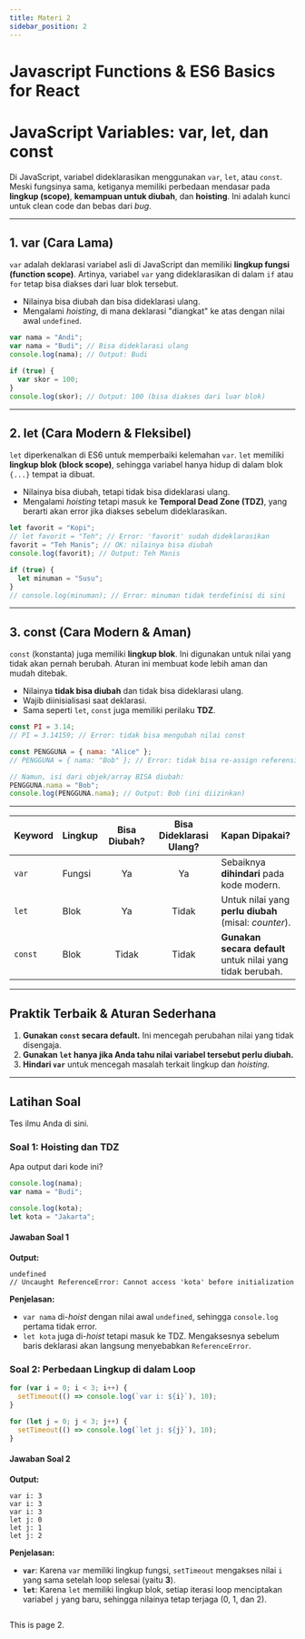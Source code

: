 ```yaml
---
title: Materi 2
sidebar_position: 2
---
```


# Javascript Functions & ES6 Basics for React

# JavaScript Variables: var, let, dan const

Di JavaScript, variabel dideklarasikan menggunakan `var`, `let`, atau `const`. Meski fungsinya sama, ketiganya memiliki perbedaan mendasar pada **lingkup (scope)**, **kemampuan untuk diubah**, dan **hoisting**. Ini adalah kunci untuk clean code dan bebas dari *bug*.


---

## 1. var (Cara Lama)

`var` adalah deklarasi variabel asli di JavaScript dan memiliki **lingkup fungsi (function scope)**. Artinya, variabel `var` yang dideklarasikan di dalam `if` atau `for` tetap bisa diakses dari luar blok tersebut.

-   Nilainya bisa diubah dan bisa dideklarasi ulang.
-   Mengalami *hoisting*, di mana deklarasi "diangkat" ke atas dengan nilai awal `undefined`.

```javascript
var nama = "Andi";
var nama = "Budi"; // Bisa dideklarasi ulang
console.log(nama); // Output: Budi

if (true) {
  var skor = 100;
}
console.log(skor); // Output: 100 (bisa diakses dari luar blok)
````

-----

## 2\. let (Cara Modern & Fleksibel)

`let` diperkenalkan di ES6 untuk memperbaiki kelemahan `var`. `let` memiliki **lingkup blok (block scope)**, sehingga variabel hanya hidup di dalam blok `{...}` tempat ia dibuat.

  - Nilainya bisa diubah, tetapi tidak bisa dideklarasi ulang.
  - Mengalami *hoisting* tetapi masuk ke **Temporal Dead Zone (TDZ)**, yang berarti akan error jika diakses sebelum dideklarasikan.

<!-- end list -->

```javascript
let favorit = "Kopi";
// let favorit = "Teh"; // Error: 'favorit' sudah dideklarasikan
favorit = "Teh Manis"; // OK: nilainya bisa diubah
console.log(favorit); // Output: Teh Manis

if (true) {
  let minuman = "Susu";
}
// console.log(minuman); // Error: minuman tidak terdefinisi di sini
```

-----

## 3\. const (Cara Modern & Aman)

`const` (konstanta) juga memiliki **lingkup blok**. Ini digunakan untuk nilai yang tidak akan pernah berubah. Aturan ini membuat kode lebih aman dan mudah ditebak.

  - Nilainya **tidak bisa diubah** dan tidak bisa dideklarasi ulang.
  - Wajib diinisialisasi saat deklarasi.
  - Sama seperti `let`, `const` juga memiliki perilaku **TDZ**.

<!-- end list -->

```javascript
const PI = 3.14;
// PI = 3.14159; // Error: tidak bisa mengubah nilai const

const PENGGUNA = { nama: "Alice" };
// PENGGUNA = { nama: "Bob" }; // Error: tidak bisa re-assign referensi

// Namun, isi dari objek/array BISA diubah:
PENGGUNA.nama = "Bob";
console.log(PENGGUNA.nama); // Output: Bob (ini diizinkan)
```
-----
| Keyword | Lingkup | Bisa Diubah? | Bisa Dideklarasi Ulang? | Kapan Dipakai? |
| :------ | :------------ | :----------: | :--------------------: | :---------------------------------------------------------------------------------------------------- |
| `var`   | Fungsi   |   Ya                 |   Ya                 | Sebaiknya **dihindari** pada kode modern. |
| `let`   | Blok   |   Ya                 |   Tidak                | Untuk nilai yang **perlu diubah** (misal: *counter*). |
| `const` | Blok   |   Tidak              |   Tidak                | **Gunakan secara default** untuk nilai yang tidak berubah. |
-----

## Praktik Terbaik & Aturan Sederhana

1.  **Gunakan `const` secara default.** Ini mencegah perubahan nilai yang tidak disengaja.
2.  **Gunakan `let` hanya jika Anda tahu nilai variabel tersebut perlu diubah.**
3.  **Hindari `var`** untuk mencegah masalah terkait lingkup dan *hoisting*.

-----

## Latihan Soal

Tes ilmu Anda di sini.

### Soal 1: Hoisting dan TDZ

Apa output dari kode ini?

```javascript
console.log(nama);
var nama = "Budi";

console.log(kota);
let kota = "Jakarta";
```

#### Jawaban Soal 1

**Output:**

```
undefined
// Uncaught ReferenceError: Cannot access 'kota' before initialization
```

**Penjelasan:**

  - `var nama` di-*hoist* dengan nilai awal `undefined`, sehingga `console.log` pertama tidak error.
  - `let kota` juga di-*hoist* tetapi masuk ke TDZ. Mengaksesnya sebelum baris deklarasi akan langsung menyebabkan `ReferenceError`.


### Soal 2: Perbedaan Lingkup di dalam Loop

```javascript
for (var i = 0; i < 3; i++) {
  setTimeout(() => console.log(`var i: ${i}`), 10);
}

for (let j = 0; j < 3; j++) {
  setTimeout(() => console.log(`let j: ${j}`), 10);
}
```

#### Jawaban Soal 2

**Output:**

```
var i: 3
var i: 3
var i: 3
let j: 0
let j: 1
let j: 2
```

**Penjelasan:**

  - **`var`**: Karena `var` memiliki lingkup fungsi, `setTimeout` mengakses nilai `i` yang sama setelah loop selesai (yaitu **3**).
  - **`let`**: Karena `let` memiliki lingkup blok, setiap iterasi loop menciptakan variabel `j` yang baru, sehingga nilainya tetap terjaga (0, 1, dan 2).


<!-- end list -->

```
```
This is page 2.